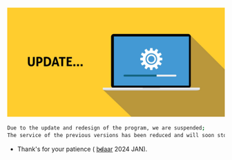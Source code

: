 ![img](https://github.com/bdaar/SHIELD/blob/main/UI-UX%2Fupdate.png)

```bash
Due to the update and redesign of the program, we are suspended;
The service of the previous versions has been reduced and will soon stop working, and from this date onwards it will be considered a demo or release version...
```

+ Thank's for your patience ( [b̴d̴aar](https://github.com/bdaar) 2024 JAN).
